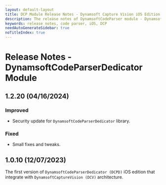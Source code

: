 ```yaml
---
layout: default-layout
title: DCP Module Release Notes - Dynamsoft Capture Vision iOS Edition
description: The release notes of DynamsoftCodeParser module - Dynamsoft Capture Vision iOS Edition.
keywords: release notes, code parser, iOS, DCP
needAutoGenerateSidebar: true
noTitleIndex: true
---
```


# Release Notes - DynamsoftCodeParserDedicator Module

## 1.2.20 (04/16/2024)

### Improved

- Security update for `DynamsoftCodeParserDedicator` library.

### Fixed

- Small fixes and tweaks.

## 1.0.10 (12/07/2023)

The first version of `DynamsoftCodeParserDedicator (DCPD)` iOS edition that integrate with `DynamsoftCaptureVision (DCV)` architecture.
